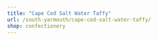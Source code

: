 ```yaml
---
title: "Cape Cod Salt Water Taffy"
url: /south-yarmouth/cape-cod-salt-water-taffy/
shop: confectionery
---
```

